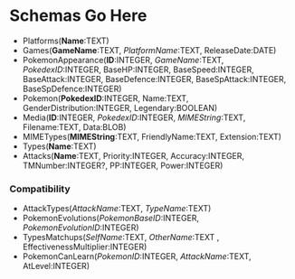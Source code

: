 # Schemas Go Here
+ Platforms(__Name__:TEXT)
+ Games(__GameName__:TEXT, _PlatformName_:TEXT, ReleaseDate:DATE)
+ PokemonAppearance(__ID__:INTEGER, _GameName_:TEXT, _PokedexID_:INTEGER, BaseHP:INTEGER, BaseSpeed:INTEGER, BaseAttack:INTEGER, BaseDefence:INTEGER, BaseSpAttack:INTEGER, BaseSpDefence:INTEGER)
+ Pokemon(__PokedexID__:INTEGER, Name:TEXT, GenderDistribution:INTEGER, Legendary:BOOLEAN)
+ Media(__ID__:INTEGER, _PokedexID_:INTEGER, _MIMEString_:TEXT, Filename:TEXT, Data:BLOB)
+ MIMETypes(__MIMEString__:TEXT, FriendlyName:TEXT, Extension:TEXT)
+ Types(__Name__:TEXT)
+ Attacks(__Name__:TEXT, Priority:INTEGER, Accuracy:INTEGER, TMNumber:INTEGER?, PP:INTEGER, Power:INTEGER)

### Compatibility
+ AttackTypes(_AttackName_:TEXT, _TypeName_:TEXT)
+ PokemonEvolutions(_PokemonBaseID_:INTEGER, _PokemonEvolutionID_:INTEGER)
+ TypesMatchups(_SelfName_:TEXT, _OtherName_:TEXT , EffectivenessMultiplier:INTEGER)
+ PokemonCanLearn(_PokemonID_:INTEGER, _AttackName_:TEXT, AtLevel:INTEGER)
